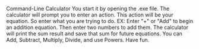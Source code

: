 Command-Line Calculator
You start it by opening the .exe file.
The calculator will prompt you to enter an action.
This action will be your equation. So enter what you are trying to do.
EX: Enter "+" or "Add" to begin an addition equation.
Then enter two numbers to add them.
The calculator will print the sum result and save that sum for future equations.
You can Add, Subtract, Multiply, Divide, and use Powers.
Have fun.
